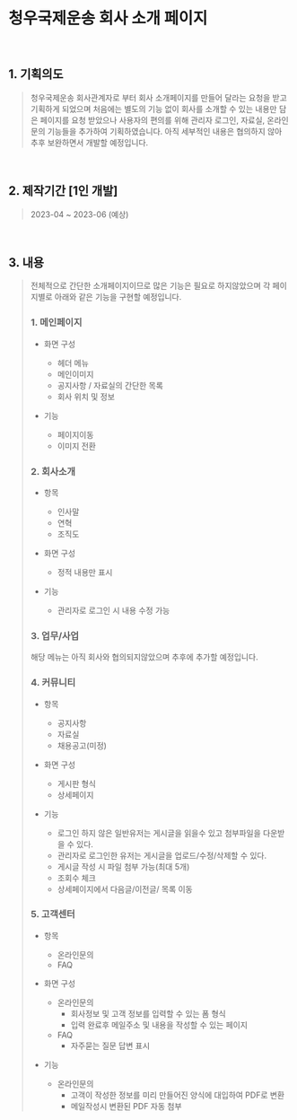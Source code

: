 # 청우국제운송 회사 소개 페이지
<br>

## 1. 기획의도
> 청우국제운송 회사관계자로 부터 회사 소개페이지를 만들어 달라는 요청을 받고 기획하게 되었으며 처음에는 별도의 기능 없이 회사를 소개할 수 있는 내용만 담은
> 페이지를 요청 받았으나 사용자의 편의를 위해 관리자 로그인, 자료실, 온라인문의 기능들을 추가하여 기획하였습니다.
> 아직 세부적인 내용은 협의하지 않아 추후 보완하면서 개발할 예정입니다.
<br>

## 2. 제작기간 [1인 개발]
> 2023-04 ~ 2023-06 (예상)    
<br>

## 3. 내용
> 전체적으로 간단한 소개페이지이므로 많은 기능은 필요로 하지않았으며 각 페이지별로 아래와 같은 기능을 구현할 예정입니다.  
>
> ### 1. 메인페이지
>  - 화면 구성
>    - 헤더 메뉴
>    - 메인이미지
>    - 공지사항 / 자료실의 간단한 목록
>    - 회사 위치 및 정보
>
>  - 기능
>    - 페이지이동
>    - 이미지 전환
>
> ### 2. 회사소개  
>  - 항목 
>    - 인사말
>    - 연혁
>    - 조직도
> 
>  - 화면 구성
>    - 정적 내용만 표시
> 
>  - 기능
>    - 관리자로 로그인 시 내용 수정 가능
>  
> ### 3. 업무/사업  
> 해당 메뉴는 아직 회사와 협의되지않았으며 추후에 추가할 예정입니다.
> 
> ### 4. 커뮤니티 
>  - 항목 
>    - 공지사항
>    - 자료실
>    - 채용공고(미정)
> 
>  - 화면 구성 
>    - 게시판 형식
>    - 상세페이지
> 
>  - 기능 
>    - 로그인 하지 않은 일반유저는 게시글을 읽을수 있고 첨부파일을 다운받을 수 있다.
>    - 관리자로 로그인한 유저는 게시글을 업로드/수정/삭제할 수 있다.
>    - 게시글 작성 시 파일 첨부 가능(최대 5개)
>    - 조회수 체크
>    - 상세페이지에서 다음글/이전글/ 목록 이동
> 
> ### 5. 고객센터
>  - 항목
>    - 온라인문의
>    - FAQ
> 
>  - 화면 구성
>    - 온라인문의
>      - 회사정보 및 고객 정보를 입력할 수 있는 폼 형식
>      - 입력 완료후 메일주소 및 내용을 작성할 수 있는 페이지
>    - FAQ
>      - 자주묻는 질문 답변 표시
> 
>  - 기능
>      - 온라인문의
>        - 고객이 작성한 정보를 미리 만들어진 양식에 대입하여 PDF로 변환
>        - 메일작성시 변환된 PDF 자동 첨부
<br>

 
